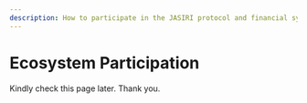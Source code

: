 ```yaml
---
description: How to participate in the JASIRI protocol and financial system at large.
---
```


# Ecosystem Participation

Kindly check this page later. Thank you.
